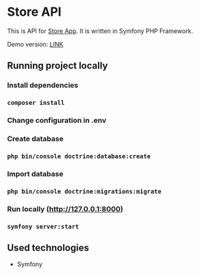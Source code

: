 # Store API
This is API for [Store App](https://github.com/juraszekwebdev/store-app). It is written in Symfony PHP Framework.

Demo version: [LINK](http://pj-store-api.herokuapp.com/public/)

## Running project locally

### Install dependencies
### `composer install`

### Change configuration in .env

### Create database
### `php bin/console doctrine:database:create`

### Import database
### `php bin/console doctrine:migrations:migrate`

### Run locally (http://127.0.0.1:8000)
### `symfony server:start`

## Used technologies
- Symfony
